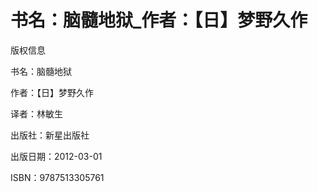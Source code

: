 # 书名：脑髓地狱_作者：【日】梦野久作

版权信息

书名：脑髓地狱

作者：【日】梦野久作

译者：林敏生

出版社：新星出版社

出版日期：2012-03-01

ISBN：9787513305761